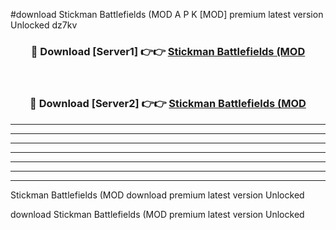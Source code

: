 #download Stickman Battlefields (MOD A P K [MOD] premium latest version Unlocked dz7kv 



<div align="center">
<h3>🔴 Download [Server1] 👉👉 <a href="https://apkdownload3.web.app/">Stickman Battlefields (MOD</a></h3><br>

<h3>🔴 Download [Server2] 👉👉 <a href="https://apkdownload3.web.app/">Stickman Battlefields (MOD</a></h3>
</div>





----------------------------------------------------------

----------------------------------------------------------

----------------------------------------------------------

----------------------------------------------------------

----------------------------------------------------------

----------------------------------------------------------

----------------------------------------------------------

Stickman Battlefields (MOD download premium latest version Unlocked

download Stickman Battlefields (MOD premium latest version Unlocked
